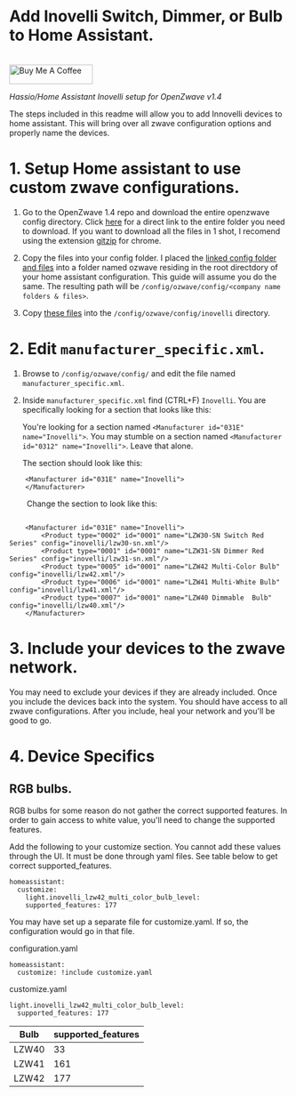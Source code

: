 # Add Inovelli Switch, Dimmer, or Bulb to Home Assistant.
<br><a href="https://www.buymeacoffee.com/Petro31" target="_blank"><img src="https://cdn.buymeacoffee.com/buttons/default-black.png" width="150px" height="35px" alt="Buy Me A Coffee" style="height: 35px !important;width: 150px !important;" ></a>

_Hassio/Home Assistant Inovelli setup for OpenZwave v1.4_

The steps included in this readme will allow you to add Innovelli devices to home assistant.  This will bring over all zwave configuration options and properly name the devices.

# 1.  Setup Home assistant to use custom zwave configurations.

1.  Go to the OpenZwave 1.4 repo and download the entire openzwave config directory.  Click [here](https://github.com/OpenZWave/open-zwave/tree/1.4/config) for a direct link to the entire folder you need to download.  If you want to download all the files in 1 shot, I recomend using the extension [gitzip](https://chrome.google.com/webstore/detail/gitzip-for-github/ffabmkklhbepgcgfonabamgnfafbdlkn?hl=en) for chrome.

2.  Copy the files into your config folder.  I placed the [linked config folder and files](https://github.com/OpenZWave/open-zwave/tree/1.4/config) into a folder named ozwave residing in the root directdory of your home assistant configuration.  This guide will assume you do the same.  The resulting path will be `/config/ozwave/config/<company name folders & files>`.
 
3.  Copy [these files](https://github.com/Petro31/inovelli_zwave_config/tree/master/config/inovelli) into the `/config/ozwave/config/inovelli` directory.

# 2. Edit `manufacturer_specific.xml`.

1.  Browse to `/config/ozwave/config/` and edit the file named `manufacturer_specific.xml`.

2.  Inside `manufacturer_specific.xml` find (CTRL+F) `Inovelli`.  You are specifically looking for a section that looks like this:

    You're looking for a section named `<Manufacturer id="031E" name="Inovelli">`.  You may stumble on a section named `<Manufacturer id="0312" name="Inovelli">`.  Leave that alone.

    The section should look like this:

```
	<Manufacturer id="031E" name="Inovelli">
	</Manufacturer>
```

&nbsp;&nbsp;&nbsp;&nbsp;&nbsp;&nbsp;&nbsp;&nbsp;Change the section to look like this:
```

	<Manufacturer id="031E" name="Inovelli">
		<Product type="0002" id="0001" name="LZW30-SN Switch Red Series" config="inovelli/lzw30-sn.xml"/>
		<Product type="0001" id="0001" name="LZW31-SN Dimmer Red Series" config="inovelli/lzw31-sn.xml"/>
		<Product type="0005" id="0001" name="LZW42 Multi-Color Bulb" config="inovelli/lzw42.xml"/>
		<Product type="0006" id="0001" name="LZW41 Multi-White Bulb" config="inovelli/lzw41.xml"/>
		<Product type="0007" id="0001" name="LZW40 Dimmable  Bulb" config="inovelli/lzw40.xml"/>
	</Manufacturer>
```
    
# 3. Include your devices to the zwave network.

You may need to exclude your devices if they are already included.  Once you include the devices back into the system.  You should have access to all zwave configurations.  After you include, heal your network and you'll be good to go.

# 4. Device Specifics



## RGB bulbs.

RGB bulbs for some reason do not gather the correct supported features.  In order to gain access to white value, you'll need to change the supported features.

Add the following to your customize section.  You cannot add these values through the UI.  It must be done through yaml files.  See table below to get correct supported_features.

```
homeassistant:
  customize:
    light.inovelli_lzw42_multi_color_bulb_level:
    supported_features: 177
```
You may have set up a separate file for customize.yaml.  If so, the configuration would go in that file.

configuration.yaml
```
homeassistant:
  customize: !include customize.yaml
```
customize.yaml
```
light.inovelli_lzw42_multi_color_bulb_level:
  supported_features: 177
```

Bulb | supported_features
---|---
LZW40| 33
LZW41| 161
LZW42| 177
